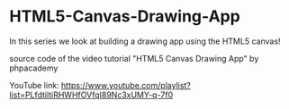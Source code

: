 # HTML5-Canvas-Drawing-App
In this series we look at building a drawing app using the HTML5 canvas!

source code of the video tutorial "HTML5 Canvas Drawing App" by phpacademy

YouTube link:
https://www.youtube.com/playlist?list=PLfdtiltiRHWHfOVfqI89Nc3xUMY-q-7f0
